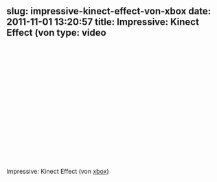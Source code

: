slug: impressive-kinect-effect-von-xbox
date: 2011-11-01 13:20:57
title: Impressive: Kinect Effect (von 
type: video
---

<object width="480" height="270"><param name="movie" value="http://www.youtube.com/v/T_QLguHvACs?version=3&feature=oembed"></param><param name="allowFullScreen" value="true"></param><param name="allowscriptaccess" value="always"></param><embed src="http://www.youtube.com/v/T_QLguHvACs?version=3&feature=oembed" type="application/x-shockwave-flash" width="480" height="270" allowscriptaccess="always" allowfullscreen="true"></embed></object>

Impressive: Kinect Effect (von [xbox](http://www.youtube.com/watch?feature=player_embedded&v=T_QLguHvACs))
